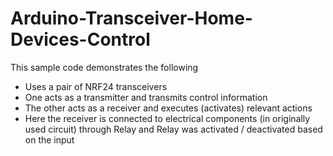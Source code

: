 # Arduino-Transceiver-Home-Devices-Control

This sample code demonstrates the following
- Uses a pair of NRF24 transceivers
- One acts as a transmitter and transmits control information
- The other acts as a receiver and executes (activates) relevant actions
- Here the receiver is connected to electrical components (in originally used circuit) through Relay and Relay was activated / deactivated based on the input
